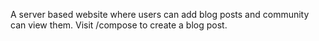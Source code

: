 A server based website where users can add blog posts and community can view them.
Visit /compose to create a blog post.
